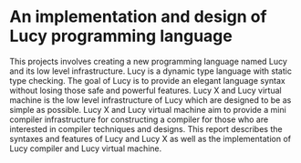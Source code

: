 An implementation and design of Lucy programming language
===
This projects involves creating a new programming language named Lucy and its low level infrastructure. Lucy is a dynamic type language with static type checking. The goal of Lucy is to provide an elegant language syntax without losing those safe and powerful features. Lucy X and Lucy virtual machine is the low level infrastructure of Lucy which are designed to be as simple as possible. Lucy X and Lucy virtual machine aim to provide a mini compiler infrastructure for constructing a compiler for those who are interested in compiler techniques and designs. This report describes the syntaxes and features of Lucy and Lucy X as well as the implementation of Lucy compiler and Lucy virtual machine.
